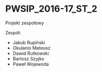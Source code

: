 # PWSIP_2016-17_ST_2

Projekt zespołowy

Zespół:
- Jakub Rupiński
- Okulanis Mateusz
- Dawid Rutkowski
- Bartosz Szyjko
- Paweł Wojewoda
